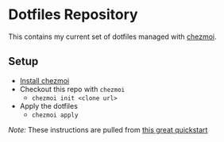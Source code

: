 # Dotfiles Repository
This contains my current set of dotfiles managed with [chezmoi](https://github.com/twpayne/chezmoi).

## Setup
- [Install chezmoi](https://github.com/twpayne/chezmoi/blob/master/docs/INSTALL.md)
- Checkout this repo with `chezmoi`
  - `chezmoi init <clone url>`
- Apply the dotfiles
  - `chezmoi apply`



*Note:* These instructions are pulled from [this great quickstart](https://github.com/twpayne/chezmoi/blob/master/docs/QUICKSTART.md)
